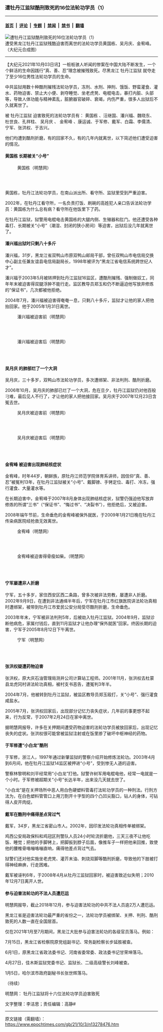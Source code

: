 ### 遭牡丹江监狱酷刑致死的16位法轮功学员（1）

---

#### [首页](../../../..?n13278476) &nbsp;|&nbsp; [评论](../../../../../epoch-comment?n13278476) &nbsp;|&nbsp; [专题](../../../../../epoch-special?n13278476) &nbsp;|&nbsp; [禁闻](../../../../../epoch-news?n13278476) &nbsp;|&nbsp; [禁书](../../../../../books?n13278476) &nbsp;|&nbsp; [翻墙](https://github.com/gfw-breaker/nogfw/blob/master/README.md?n13278476)


<div><img alt="遭牡丹江监狱酷刑致死的16位法轮功学员（1）" class="attachment-djy_600_400 size-djy_600_400 wp-post-image" src="https://i.epochtimes.com/assets/uploads/2021/10/id13278548-ddd55f0be88f6e789ea9a2b438955439.jpg"/>
<div class="caption">
 遭受黑龙江牡丹江监狱残酷迫害而离世的法轮功学员黄国栋、吴月庆、金宥峰。（大纪元合成图）
</div></div><hr/><div class="post_content" id="artbody" itemprop="articleBody">
 <!-- article content begin -->
 <p>
  【大纪元2021年10月03日讯】一桩桩骇人听闻的惨案在中国大陆不断发生，一个个鲜活的生命因践行“真、善、忍”理念被摧残致死。尽黑龙江
  <ok href="https://www.epochtimes.com/gb/tag/%E7%89%A1%E4%B8%B9%E6%B1%9F%E7%9B%91%E7%8B%B1.html">
   牡丹江监狱
  </ok>
  就夺走了至少16位男性法轮功学员的生命。
 </p>
 <p>
  中共监狱用数十种酷刑摧残法轮功学员，冻刑、水刑、抻刑、饿饭、野蛮灌食、灌水、药物迫害、禁止大小便、剥夺睡觉、坐老虎凳、电棍电击，暴打内脏、头部等，导致人体功能与精神紊乱，脏腑器官破碎、衰竭，内伤严重，很多人出狱后不久就离世了。
 </p>
 <p>
  被
  <ok href="https://www.epochtimes.com/gb/tag/%E7%89%A1%E4%B8%B9%E6%B1%9F%E7%9B%91%E7%8B%B1.html">
   牡丹江监狱
  </ok>
  迫害致死的法轮功学员有：
  <ok href="https://www.epochtimes.com/gb/tag/%E9%BB%84%E5%9B%BD%E6%A0%8B.html">
   黄国栋
  </ok>
  、汪继国、潘兴福、魏晓东、杜世良、孔祥柱、
  <ok href="https://www.epochtimes.com/gb/tag/%E5%90%B4%E6%9C%88%E5%BA%86.html">
   吴月庆
  </ok>
  、
  <ok href="https://www.epochtimes.com/gb/tag/%E9%87%91%E5%AE%A5%E5%B3%B0.html">
   金宥峰
  </ok>
  、康运诚、于军修、戴军、白霜、李儒清、宁军、张洪权、于吉兴。
 </p>
 <p>
  他们均遭到酷刑折磨，有的回家不久，有的几年内就离世，以下简述他们遭受迫害的情况。
 </p>
 <h4>
  <ok href="https://www.epochtimes.com/gb/tag/%E9%BB%84%E5%9B%BD%E6%A0%8B.html">
   黄国栋
  </ok>
  长期被关“小号”
 </h4>
 <figure aria-describedby="caption-attachment-13278481" class="wp-caption aligncenter" id="attachment_13278481" style="width: 200px">
  <ok href="https://i.epochtimes.com/assets/uploads/2021/10/id13278481-2021-10-1-203214-1.jpeg" target="_blank">
   <img alt="" class="size-full wp-image-13278481" src="https://i.epochtimes.com/assets/uploads/2021/10/id13278481-2021-10-1-203214-1.jpeg"/>
  </ok>
  <br/><figcaption class="wp-caption-text" id="caption-attachment-13278481">
   黄国栋（明慧网）
  </figcaption><br/>
 </figure><br/>
 <p>
  黄国栋，牡丹江法轮功学员，在南山派出所、看守所、监狱里受到严重迫害。
 </p>
 <p>
  2002年，在牡丹江看守所，一名负责打饭、刷碗的高姓犯人亲口告诉法轮功学员：黄国栋为什么总有病？看守所在他饭里下了药。
 </p>
 <p>
  在牡丹江监狱，狱警用电棍电击黄国栋的大腿内侧、生殖器和肛门。他还遭受各种毒打、长期被关“小号”（潮湿、封闭的狭小房间）等迫害，出狱后没几年就离世了。
 </p>
 <h4>
  潘兴福出狱时只剩八十多斤
 </h4>
 <p>
  潘兴福，31岁，黑龙江省双鸭山市原双鸭山邮局干部，曾任双鸭山市电信局交换中心副主任兼友谊县电信局副局长，1998年被评为“黑龙江省电信系统跨世纪人才”。
 </p>
 <p>
  潘兴福于2003年5月被转押到牡丹江监狱16监区，遭酷刑摧残、强制做奴工，同年年末被迫害得双腿浮肿不能行走。监区教导员郑玉和仍不断逼迫他写放弃修炼的“保证书”，几次都被他拒绝。
 </p>
 <p>
  2004年7月，潘兴福被迫害得奄奄一息，只剩八十多斤，监狱才让他的家人把他抬回家。他于2005年1月31日离世。
 </p>
 <figure aria-describedby="caption-attachment-13278493" class="wp-caption aligncenter" id="attachment_13278493" style="width: 246px">
  <ok href="https://i.epochtimes.com/assets/uploads/2021/10/id13278493-2021-10-1-203214-3.jpeg" target="_blank">
   <img alt="" class="wp-image-13278493" src="https://i.epochtimes.com/assets/uploads/2021/10/id13278493-2021-10-1-203214-3.jpeg"/>
  </ok>
  <br/><figcaption class="wp-caption-text" id="caption-attachment-13278493">
   潘兴福被迫害前（明慧网）
  </figcaption><br/>
 </figure><br/>
 <figure aria-describedby="caption-attachment-13278496" class="wp-caption aligncenter" id="attachment_13278496" style="width: 300px">
  <ok href="https://i.epochtimes.com/assets/uploads/2021/10/id13278496-2021-10-1-203214-4-ss.jpeg" target="_blank">
   <img alt="" class="size-full wp-image-13278496" src="https://i.epochtimes.com/assets/uploads/2021/10/id13278496-2021-10-1-203214-4-ss.jpeg"/>
  </ok>
  <br/><figcaption class="wp-caption-text" id="caption-attachment-13278496">
   潘兴福被迫害后（明慧网）
  </figcaption><br/>
 </figure><br/>
 <h4>
  <ok href="https://www.epochtimes.com/gb/tag/%E5%90%B4%E6%9C%88%E5%BA%86.html">
   吴月庆
  </ok>
  的肺部烂了一个大洞
 </h4>
 <p>
  吴月庆，三十多岁，双鸭山市法轮功学员，多次遭绑架、非法判刑、酷刑折磨。
 </p>
 <p>
  2006年10月，吴月庆的肺部已烂了一个大洞，危在旦夕，牡丹江监狱仍对他百般刁难，最后见人不行了，才让他的家人把他接回家。吴月庆于2007年12月23日含冤去世。
 </p>
 <figure aria-describedby="caption-attachment-13278498" class="wp-caption aligncenter" id="attachment_13278498" style="width: 200px">
  <ok href="https://i.epochtimes.com/assets/uploads/2021/10/id13278498-2021-10-1-203214-8.png" target="_blank">
   <img alt="" class="size-full wp-image-13278498" src="https://i.epochtimes.com/assets/uploads/2021/10/id13278498-2021-10-1-203214-8.png"/>
  </ok>
  <br/><figcaption class="wp-caption-text" id="caption-attachment-13278498">
   吴月庆被迫害前（明慧网）
  </figcaption><br/>
 </figure><br/>
 <figure aria-describedby="caption-attachment-13278499" class="wp-caption aligncenter" id="attachment_13278499" style="width: 240px">
  <ok href="https://i.epochtimes.com/assets/uploads/2021/10/id13278499-2021-10-1-203214-9.jpeg" target="_blank">
   <img alt="" class="size-full wp-image-13278499" src="https://i.epochtimes.com/assets/uploads/2021/10/id13278499-2021-10-1-203214-9.jpeg"/>
  </ok>
  <br/><figcaption class="wp-caption-text" id="caption-attachment-13278499">
   吴月庆被迫害后（明慧网）
  </figcaption><br/>
 </figure><br/>
 <h4>
  <ok href="https://www.epochtimes.com/gb/tag/%E9%87%91%E5%AE%A5%E5%B3%B0.html">
   金宥峰
  </ok>
  被迫害出现肺结核症状
 </h4>
 <p>
  金宥峰，时年44岁，朝鲜族，原牡丹江师范学院体育系讲师，因信仰“真、善、忍”被冤判13年，在牡丹江监狱被关“小号”、戴脚镣、手铐定位、毒打、冷冻，强行灌食、大量灌水等。
 </p>
 <p>
  在长期迫害中，金宥峰于2007年8月身体出现肺结核症状，狱警仍强迫他写放弃修炼的所谓“三书”（“保证书”、“悔过书”、“决裂书”），他拒绝后，又被迫害。
 </p>
 <p>
  2008年端午节前，生命垂危的金宥峰被保外就医，于2009年1月21日晚在牡丹江传染病医院经抢救无效离世。
 </p>
 <figure aria-describedby="caption-attachment-13278501" class="wp-caption aligncenter" id="attachment_13278501" style="width: 200px">
  <ok href="https://i.epochtimes.com/assets/uploads/2021/10/id13278501-2021-10-1-203214-10-ss.jpeg" target="_blank">
   <img alt="" class="size-full wp-image-13278501" src="https://i.epochtimes.com/assets/uploads/2021/10/id13278501-2021-10-1-203214-10-ss.jpeg"/>
  </ok>
  <br/><figcaption class="wp-caption-text" id="caption-attachment-13278501">
   金宥峰（明慧网）
  </figcaption><br/>
 </figure><br/>
 <figure aria-describedby="caption-attachment-13278509" class="wp-caption aligncenter" id="attachment_13278509" style="width: 238px">
  <ok href="https://i.epochtimes.com/assets/uploads/2021/10/id13278509-2009-2-28-jinyoufeng-01.jpeg" target="_blank">
   <img alt="" class="wp-image-13278509" src="https://i.epochtimes.com/assets/uploads/2021/10/id13278509-2009-2-28-jinyoufeng-01-600x776.jpeg"/>
  </ok>
  <br/><figcaption class="wp-caption-text" id="caption-attachment-13278509">
   金宥峰被迫害得骨瘦如柴。（明慧网）
  </figcaption><br/>
 </figure><br/>
 <h4>
  宁军屡遭非人折磨
 </h4>
 <p>
  宁军，五十多岁，家住西安区西二条路，曾多次被非法劳教，屡遭非人折磨。2002年9月9日，在遭到非法通缉半年后，宁军在牡丹江市红旗医院讲法轮功真相时遭绑架，被带到牡丹江市爱民公安分局受尽酷刑折磨，生命垂危。
 </p>
 <p>
  2003年年末，宁军被非法判刑5年，后被劫入牡丹江监狱。2004年9月，监狱诊断他病危，家属付钱后，直到11月监狱才让他办理“保外就医”回家。终因长期的迫害，宁军于2005年8月12日下午离世。
 </p>
 <figure aria-describedby="caption-attachment-13278528" class="wp-caption aligncenter" id="attachment_13278528" style="width: 227px">
  <ok href="https://i.epochtimes.com/assets/uploads/2021/10/id13278528-2011-5-17-cmh-mudanjiang-death-cases-04-ss.jpeg" target="_blank">
   <img alt="" class="wp-image-13278528" src="https://i.epochtimes.com/assets/uploads/2021/10/id13278528-2011-5-17-cmh-mudanjiang-death-cases-04-ss.jpeg"/>
  </ok>
  <br/><figcaption class="wp-caption-text" id="caption-attachment-13278528">
   宁军（明慧网）
  </figcaption><br/>
 </figure><br/>
 <h4>
  张洪权疑遭药物迫害
 </h4>
 <p>
  张洪权，原大庆石油管理局测井公司计算站工程师。2001年11月，张洪权去杜蒙县龙虎冈村讲法轮功真相，被村支书恶告，遭冤判3年半。
 </p>
 <p>
  2004年7月，他被转到牡丹江监狱，被监区教导员郑玉殴打，关“小号”、强行灌食咸盐水。
 </p>
 <p>
  2005年7月，张洪权回家后，出现部分记忆力丧失症状，几年前的事更想不起来，行为反常，于2007年2月24日在家中离世。
 </p>
 <p>
  据明慧网报导，许多在关押期间遭受药物迫害的法轮功学员被放回家后，出现记忆丧失的症状。张洪权很可能曾被监狱注射或在饭里掺了破坏中枢神经的药物。
 </p>
 <h4>
  于军修遭“小白龙”酷刑
 </h4>
 <p>
  于军修，浙江人，1997年通过新肇监狱的警察介绍开始修炼法轮功。2003年4月到6月间，他在牡丹江监狱14监区被押进“小号”，受到惨无人道的迫害。
 </p>
 <p>
  警察林黎明和刘平经常用“小白龙”打他。狱警许树军用电棍电他，经常一电就是一个小时。于军修被超期关“小号”长达半年，出来没几天就去世了。
 </p>
 <p>
  “小白龙”是在关押场所中恶人用白色硬塑料管毒打法轮功学员的一种刑法。行刑方法为，在白色塑料管管口上用刀割开十字型的四个凸凹尖豁口，钻人的身体，可钻得人皮开肉绽。
 </p>
 <h4>
  戴军在酷刑中痛得差点背过气
 </h4>
 <p>
  戴军，34岁，黑龙江省密山市人。2002年，因印发法轮功真相传单被绑架。
 </p>
 <p>
  鸡西公安局政保科和鸡冠区刑警队人员24小时轮流折磨他，三天三夜不让他吃饭、睡觉；把他的手脚铐上，把脚扳到脖子后面，像推车子一样把他来回推，致使他的腰椎骨咯嘣咯嘣直响，痛得他差点背过气去。
 </p>
 <p>
  狱警们还对他实施坐老虎凳、灌芥末油、刺烧双脚等酷刑折磨，导致他的下肢被打得神经麻痹，行走困难。
 </p>
 <p>
  戴军被诬判6年，于2008年4月从牡丹江监狱回家时，被迫害致近似失明；2010年12月7日离开人世。
 </p>
 <h4>
  参与迫害法轮功的不法人员遭厄运
 </h4>
 <p>
  明慧网报导，截止2018年12月，参与迫害法轮功的中共不法人员逾2万人遭厄运。
 </p>
 <p>
  黑龙江省是迫害法轮功最严重的省份之一，法轮功学员被绑架、关押、判刑、酷刑致死的人数一直在全国居首。
 </p>
 <p>
  仅在2021年1月至7月期间，黑龙江大批参与迫害法轮功的各级官员落马。例如：
 </p>
 <p>
  7月15日，黑龙江省检察院原党组副书记、常务副检察长步延胜被查。
 </p>
 <p>
  6月1日，原黑龙江省政法委书记、河南省委常委、政法委书记甘荣坤落马。
 </p>
 <p>
  4月27日，佳木斯监狱党委书记、监狱长、二级高级警长刘峰被查。
 </p>
 <p>
  1月5日，哈尔滨市政府副秘书长张世辉落马。
 </p>
 <p>
  （待续）
 </p>
 <p>
  明慧网：
  <ok href="http://big5.minghui.org/mh/articles/2021/10/3/%E7%89%A1%E4%B8%B9%E6%B1%9F%E7%9B%A3%E7%8D%84%E5%B0%87%E5%8D%81%E5%85%AD%E4%BD%8D%E6%B3%95%E8%BC%AA%E5%8A%9F%E5%AD%B8%E5%93%A1%E8%BF%AB%E5%AE%B3%E8%87%B4%E6%AD%BB-432111.html">
   牡丹江监狱将十六位法轮功学员迫害致死
  </ok>
 </p>
 <p>
  文字整理：李洁思；责任编辑：高静#
 </p>
 <!-- article content end -->
 <div id="below_article_ad">
 </div>
</div>


---

原文链接（需翻墙）：https://www.epochtimes.com/gb/21/10/3/n13278476.htm